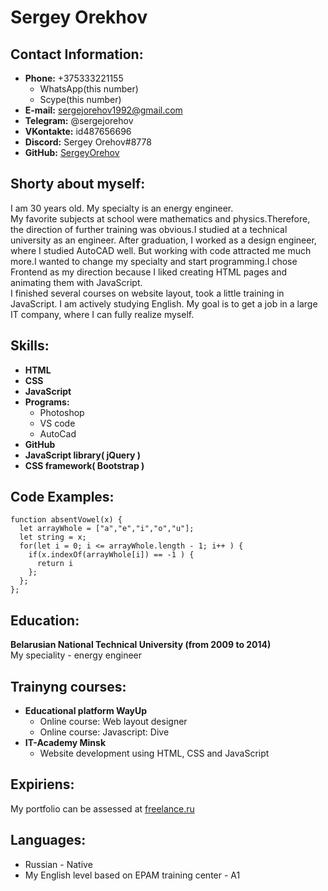 # Sergey Orekhov

## Contact Information:

- **Phone:** +375333221155
  - WhatsApp(this number)
  - Scype(this number)
- **E-mail:** sergejorehov1992@gmail.com
- **Telegram:** @sergejorehov
- **VKontakte:** id487656696
- **Discord:** Sergey Orehov#8778
- **GitHub:** [SergeyOrehov](https://github.com/SergeyOrehov)

## Shorty about myself:

I am 30 years old. My specialty is an energy engineer.  
My favorite subjects at school were mathematics and physics.Therefore, the direction of further training was obvious.I studied at a technical university as an engineer. After graduation, I worked as a design engineer, where I studied AutoCAD well. But working with code attracted me much more.I wanted to change my specialty and start programming.I chose Frontend as my direction because I liked creating HTML pages and animating them with JavaScript.  
I finished several courses on website layout, took a little training in JavaScript. I am actively studying English. My goal is to get a job in a large IT company, where I can fully realize myself.

## Skills:

- **HTML**
- **CSS**
- **JavaScript**
- **Programs:**
  - Photoshop
  - VS code
  - AutoCad
- **GitHub**
- **JavaScript library( jQuery )**
- **CSS framework( Bootstrap )**

## Code Examples:

```
function absentVowel(x) {
  let arrayWhole = ["a","e","i","o","u"];
  let string = x;
  for(let i = 0; i <= arrayWhole.length - 1; i++ ) {
    if(x.indexOf(arrayWhole[i]) == -1 ) {
      return i
    };
  };
};
```

## Education:

**Belarusian National Technical University (from 2009 to 2014)**  
My speciality - energy engineer

## Trainyng courses:

- **Educational platform WayUp**
  - Online course: Web layout designer
  - Online course: Javascript: Dive
- **IT-Academy Minsk**
  - Website development using HTML, CSS and JavaScript

## Expiriens:

My portfolio can be assessed at [freelance.ru](https://freelance.ru/sergejorehov)

## Languages:

- Russian - Native
- My English level based on EPAM training center - A1
